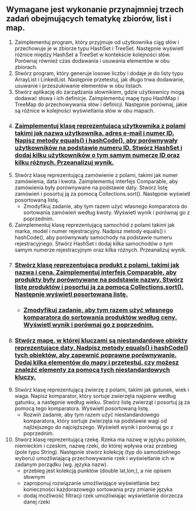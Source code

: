 ﻿## Wymagane jest wykonanie przynajmniej trzech zadań obejmujących tematykę zbiorów, list i map.

1. Zaimplementuj program, który przyjmuje od użytkownika ciąg słów i przechowuje je w zbiorze typu HashSet i TreeSet. Następnie wyświetl różnice między HashSet a TreeSet w kontekście kolejności słów. Porównaj również czas dodawania i usuwania elementów w obu zbiorach.
2. Stwórz program, który generuje losowe liczby i dodaje je do listy typu ArrayList i LinkedList. Następnie przetestuj, jak długo trwa dodawanie, usuwanie i przeszukiwanie elementów w obu listach.
3. Stwórz aplikację do zarządzania słownikiem, gdzie użytkownicy mogą dodawać słowa i ich definicje. Zaimplementuj mapę typu HashMap i TreeMap do przechowywania słów i definicji. Następnie porównaj, jakie są różnice w kolejności wyświetlania słów w obu mapach.
4. ### <u>**Zaimplementuj klasę reprezentującą użytkownika z polami takimi jak nazwa użytkownika, adres e-mail i numer ID. Napisz metody equals() i hashCode(), aby porównywały użytkowników na podstawie numeru ID. Stwórz HashSet i dodaj kilku użytkowników o tym samym numerze ID oraz kilku różnych. Przeanalizuj wynik.**</u>
5. Stwórz klasę reprezentującą zamówienie z polami, takimi jak numer zamówienia, data i kwota. Zaimplementuj interfejs Comparable, aby zamówienia były porównywane na podstawie daty. Stwórz listę zamówień i posortuj ją za pomocą Collections.sort(). Następnie wyświetl posortowaną listę.
    * Zmodyfikuj zadanie, aby tym razem użyć własnego komparatora do sortowania zamówień według kwoty. Wyświetl wynik i porównaj go z poprzednim.
6. Zaimplementuj klasę reprezentującą samochód z polami takimi jak marka, model i numer rejestracyjny. Nadpisz metody equals() i hashCode(), aby porównywały samochody na podstawie numeru rejestracyjnego. Stwórz HashSet i dodaj kilka samochodów o tym samym numerze rejestracyjnym oraz kilka różnych. Przeanalizuj wynik.
7. ### <u>**Stwórz klasę reprezentującą produkt z polami, takimi jak nazwa i cena. Zaimplementuj interfejs Comparable, aby produkty były porównywane na podstawie nazwy. Stwórz listę produktów i posortuj ją za pomocą Collections.sort(). Następnie wyświetl posortowaną listę.**
    * ### **Zmodyfikuj zadanie, aby tym razem użyć własnego komparatora do sortowania produktów według ceny. Wyświetl wynik i porównaj go z poprzednim.**
8. ### **Stwórz mapę, w której kluczami są niestandardowe obiekty reprezentujące daty. Nadpisz metody equals() i hashCode() tych obiektów, aby zapewnić poprawne porównywanie. Dodaj kilka elementów do mapy i przetestuj, czy możesz znaleźć elementy za pomocą tych niestandardowych kluczy.**</u>
9. Stwórz klasę reprezentującą zwierzę z polami, takimi jak gatunek, wiek i waga. Napisz komparator, który sortuje zwierzęta najpierw według gatunku, a następnie według wieku. Stwórz listę zwierząt i posortuj ją za pomocą tego komparatora. Wyświetl posortowaną listę.
    * Rozwiń zadanie, aby tym razem użyć niestandardowego komparatora, który sortuje zwierzęta na podstawie wagi od najlżejszego do najcięższego. Wyświetl wynik i porównaj go z poprzednim.
10. Stwórz klasę reprezentującą rzekę. Rzeka ma nazwę w języku polskim, niemieckim i czeskim, nazwę rzeki, do której wpływa oraz przebieg (pole typu String). Następnie stwórz kolekcję (typ do samodzielnego wyboru) umożliwiającą przechowywanie rzek i wyświetlanie ich w zadanym porządku (wg. języka nazw).
    * przebieg jest kolekcją punktów (double lat,lon;), a nie opisem słownym
    * zaproponuj rozwiązanie umożliwiające wyświetlanie bez konieczności każdorazowego sortowania przy zmianie języka
    * dodaj możliwość filtracji rzek umożliwiając wyświetlanie dorzecza danej rzeki